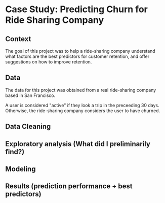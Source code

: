 # Case Study: Predicting Churn for Ride Sharing Company


## Context
The goal of this project was to help a ride-sharing company understand what factors are the best predictors for customer retention, and offer suggestions on how to improve retention.


## Data
The data for this project was obtained from a real ride-sharing company based in San Francisco.

A user is considered "active" if they look a trip in the preceeding 30 days. Otherwise, the ride-sharing company considers the user to have churned.


## Data Cleaning


## Exploratory analysis (What did I preliminarily find?)

## Modeling

## Results (prediction performance + best predictors)
